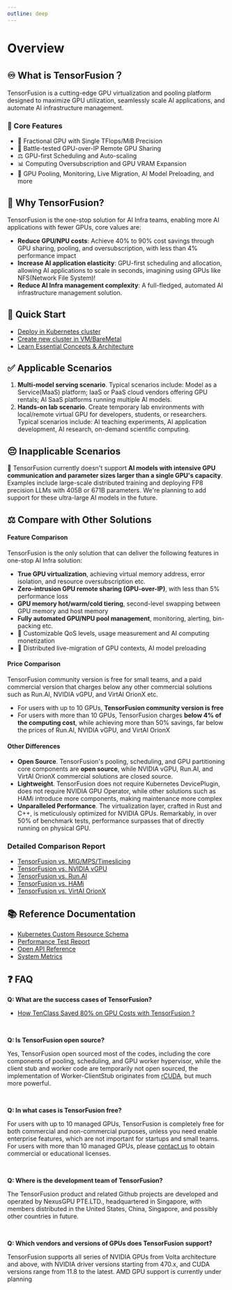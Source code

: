 ```yaml
---
outline: deep
---
```


# Overview

## ♾️ What is TensorFusion？

TensorFusion is a cutting-edge GPU virtualization and pooling platform designed to maximize GPU utilization, seamlessly scale AI applications, and automate AI infrastructure management.

### 🌟 Core Features

- 📐 Fractional GPU with Single TFlops/MiB Precision
- 🔄 Battle-tested GPU-over-IP Remote GPU Sharing
- ⚖️ GPU-first Scheduling and Auto-scaling
- 📊 Computing Oversubscription and GPU VRAM Expansion
- 🛫 GPU Pooling, Monitoring, Live Migration, AI Model Preloading, and more

<!-- ## 🎬 Demo TODO -->

## 💎 Why TensorFusion?

TensorFusion is the one-stop solution for AI Infra teams, enabling more AI applications with fewer GPUs, core values are:

- **Reduce GPU/NPU costs**: Achieve 40% to 90% cost savings through GPU sharing, pooling, and oversubscription, with less than 4% performance impact
- **Increase AI application elasticity**: GPU-first scheduling and allocation, allowing AI applications to scale in seconds, imagining using GPUs like NFS(Network File System)!
- **Reduce AI Infra management complexity**: A full-fledged, automated AI infrastructure management solution.

## 🚀 Quick Start

- [Deploy in Kubernetes cluster](/guide/getting-started/deployment-k8s.md)
- [Create new cluster in VM/BareMetal](/guide/getting-started/deployment-vm.md)
- [Learn Essential Concepts & Architecture](/guide/getting-started/architecture.md)

## ✅ Applicable Scenarios

1. **Multi-model serving scenario**. Typical scenarios include: Model as a Service(MaaS) platform; IaaS or PaaS cloud vendors offering GPU rentals; AI SaaS platforms running multiple AI models.
2. **Hands-on lab scenario**. Create temporary lab environments with local/remote virtual GPU for developers, students, or researchers. Typical scenarios include: AI teaching experiments, AI application development, AI research, on-demand scientific computing.

## 😔 Inapplicable Scenarios

🚧 TensorFusion currently doesn't support **AI models with intensive GPU communication and parameter sizes larger than a single GPU's capacity**. Examples include large-scale distributed training and deploying FP8 precision LLMs with 405B or 671B parameters. We're planning to add support for these ultra-large AI models in the future.

## ⚖️ Compare with Other Solutions

#### Feature Comparison

TensorFusion is the only solution that can deliver the following features in one-stop AI Infra solution:
- **True GPU virtualization**, achieving virtual memory address, error isolation, and resource oversubscription etc.
- **Zero-intrusion GPU remote sharing (GPU-over-IP)**, with less than 5% performance loss
- **GPU memory hot/warm/cold tiering**, second-level swapping between GPU memory and host memory
- **Fully automated GPU/NPU pool management**, monitoring, alerting, bin-packing etc.
- 🚧 Customizable QoS levels, usage measurement and AI computing monetization
- 🚧 Distributed live-migration of GPU contexts, AI model preloading

#### Price Comparison

TensorFusion community version is free for small teams, and a paid commercial version that charges below any other commercial solutions such as Run.AI, NVIDIA vGPU, and VirtAI OrionX etc.

- For users with up to 10 GPUs, **TensorFusion community version is free**
- For users with more than 10 GPUs, TensorFusion charges **below 4% of the computing cost**, while achieving more than 50% savings, far below the prices of Run.AI, NVIDIA vGPU, and VirtAI OrionX

#### Other Differences

- **Open Source**. TensorFusion's pooling, scheduling, and GPU partitioning core components are **open source**, while NVIDIA vGPU, Run.AI, and VirtAI OrionX commercial solutions are closed source.
- **Lightweight**. TensorFusion does not require Kubernetes DevicePlugin, does not require NVIDIA GPU Operator, while other solutions such as HAMi introduce more components, making maintenance more complex
- **Unparalleled Performance**. The virtualization layer, crafted in Rust and C++, is meticulously optimized for NVIDIA GPUs. Remarkably, in over 50% of benchmark tests, performance surpasses that of directly running on physical GPU.

### Detailed Comparison Report

- [TensorFusion vs. MIG/MPS/Timeslicing](/guide/comparison/compare-with-mig-mps.md)
- [TensorFusion vs. NVIDIA vGPU](/guide/comparison/compare-with-vgpu.md)
- [TensorFusion vs. Run.AI](/guide/comparison/compare-with-run-ai.md)
- [TensorFusion vs. HAMi](/guide/comparison/compare-with-hami.md)
- [TensorFusion vs. VirtAI OrionX](/guide/comparison/compare-with-virtai.md)

## 📚 Reference Documentation

- [Kubernetes Custom Resource Schema](/reference/crd-schema.md)
- [Performance Test Report](/reference/benchmark.md)
- [Open API Reference](/reference/api-schema.md)
- [System Metrics](/reference/metrics.md)

## ❓ FAQ

**Q: What are the success cases of TensorFusion?**

<!-- - [ZOOM](https://zoom.com) -->
- [How TenClass Saved 80% on GPU Costs with TensorFusion ?](/guide/case-study/ten-class.md)

<br />

**Q: Is TensorFusion open source?**

Yes, TensorFusion open sourced most of the codes, including the core components of pooling, scheduling, and GPU worker hypervisor, while the client stub and worker code are temporarily not open sourced, the implementation of Worker-ClientStub originates from [rCUDA](https://ieeexplore.ieee.org/document/5547126), but much more powerful.

<br />

**Q: In what cases is TensorFusion free?**

For users with up to 10 managed GPUs, TensorFusion is completely free for both commercial and non-commercial purposes, unless you need enable enterprise features, which are not important for startups and small teams.
For users with more than 10 managed GPUs, please [contact us](mailto:support@tensor-fusion.com) to obtain commercial or educational licenses.

<br />

**Q: Where is the development team of TensorFusion?**

The TensorFusion product and related Github projects are developed and operated by NexusGPU PTE.LTD., headquartered in Singapore, with members distributed in the United States, China, Singapore, and possibly other countries in future.

<br />

**Q: Which vendors and versions of GPUs does TensorFusion support?**

TensorFusion supports all series of NVIDIA GPUs from Volta architecture and above, with NVIDIA driver versions starting from 470.x, and CUDA versions range from 11.8 to the latest.
AMD GPU support is currently under planning
